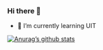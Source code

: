 ### Hi there 👋

- 🌱 I’m currently learning UIT

[![Anurag’s github stats](https://img.shields.io/badge/GitHub-100000?style=for-the-badge&logo=github&logoColor=white)](https://github.com/namt9)

<!--
**namt9/namt9** is a ✨ _special_ ✨ repository because its `README.md` (this file) appears on your GitHub profile.

Here are some ideas to get you started:

- 🔭 I’m currently working on ...
- 🌱 I’m currently learning ...
- 👯 I’m looking to collaborate on ...
- 🤔 I’m looking for help with ...
- 💬 Ask me about ...
- 📫 How to reach me: ...
- 😄 Pronouns: ...
- ⚡ Fun fact: ...
-->

